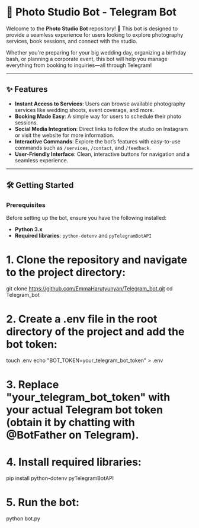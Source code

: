 # 📸 Photo Studio Bot - Telegram Bot

Welcome to the **Photo Studio Bot** repository! 🚀 This bot is designed to provide a seamless experience for users looking to explore photography services, book sessions, and connect with the studio.

Whether you're preparing for your big wedding day, organizing a birthday bash, or planning a corporate event, this bot will help you manage everything from booking to inquiries—all through Telegram!

---

## ✨ Features

- **Instant Access to Services**: Users can browse available photography services like wedding shoots, event coverage, and more.
- **Booking Made Easy**: A simple way for users to schedule their photo sessions.
- **Social Media Integration**: Direct links to follow the studio on Instagram or visit the website for more information.
- **Interactive Commands**: Explore the bot’s features with easy-to-use commands such as `/services`, `/contact`, and `/feedback`.
- **User-Friendly Interface**: Clean, interactive buttons for navigation and a seamless experience.

---

## 🛠️ Getting Started

### Prerequisites

Before setting up the bot, ensure you have the following installed:

- **Python 3.x**
- **Required libraries**: `python-dotenv` and `pyTelegramBotAPI`



# 1. Clone the repository and navigate to the project directory:
git clone https://github.com/EmmaHarutyunyan/Telegram_bot.git
cd Telegram_bot

# 2. Create a .env file in the root directory of the project and add the bot token:
touch .env
echo "BOT_TOKEN=your_telegram_bot_token" > .env

# 3. Replace "your_telegram_bot_token" with your actual Telegram bot token (obtain it by chatting with @BotFather on Telegram).

# 4. Install required libraries:
pip install python-dotenv pyTelegramBotAPI

# 5. Run the bot:
python bot.py

